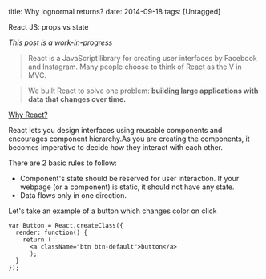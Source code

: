 title: Why lognormal returns?
date: 2014-09-18
tags: [Untagged]

React JS: props vs state

*This post is a work-in-progress*

> React is a JavaScript library for creating user interfaces by Facebook and Instagram. Many people choose to think of React as the V in MVC.

> We built React to solve one problem: **building large applications with data that changes over time.**

[Why React?](http://facebook.github.io/react/docs/why-react.html)

React lets you design interfaces using reusable components and encourages component hierarchy.As you are creating the components, it becomes imperative to decide how they interact with each other.

There are 2 basic rules to follow:

 * Component's state should be reserved for user interaction. If your webpage (or a component) is static, it should not have any state.
 * Data flows only in one direction.

Let's take an example of a button which changes color on click

```JSX
var Button = React.createClass({
  render: function() {
    return (
      <a className="btn btn-default">button</a>
      );
  }
});
```